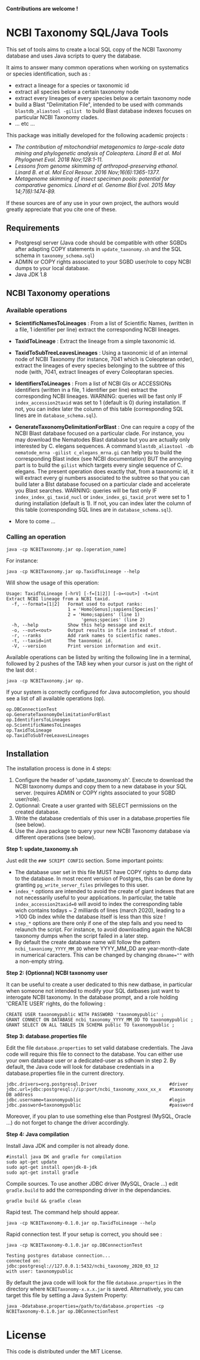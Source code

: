 **Contributions are welcome !**

# NCBI Taxonomy SQL/Java Tools

This set of tools aims to create a local SQL copy of the NCBI Taxonomy database and uses Java scripts to query the database.
 
 It aims to answer many common operations when working on systematics or species identification, such as :
  * extract a lineage for a species or taxonomic id
  * extract all species below a certain taxonomy node
  * extract every lineages of every species below a certain taxonomy node
  * build a Blast "Delimitation File", intended to be used with commands `blastdb_aliastool -gilist ` to build Blast database indexes focuses on particular NCBI Taxonomy clades.
  * ... etc ...
  
This package was initially developed for the following academic projects :

* *The contribution of mitochondrial metagenomics to large-scale data mining and phylogenetic analysis of Coleoptera. Linard B et al. Mol Phylogenet Evol. 2018 Nov;128:1-11.*
* *Lessons from genome skimming of arthropod-preserving ethanol. Linard B. et al.  Mol Ecol Resour. 2016 Nov;16(6):1365-1377.*
* *Metagenome skimming of insect specimen pools: potential for comparative genomics. Linard et al. Genome Biol Evol. 2015 May 14;7(6):1474-89.*

If these sources are of any use in your own project, the authors would greatly appreciate that you cite one of these.

## Requirements

* Postgresql server (Java code should be compatible with other SGBDs after adapting COPY statements in `update_taxonomy.sh` and the SQL schema in `taxonomy_schema.sql`)
* ADMIN or COPY rights associated to your SGBD user/role to copy NCBI dumps to your local database.
* Java JDK 1.8


## NCBI Taxonomy operations

### Available operations

* **ScientificNamesToLineages** : From a list of Scientific Names, (written in a file, 1 identifier per line) extract the corresponding NCBI lineages.

* **TaxidToLineage** : Extract the lineage from a simple taxonomic id.

* **TaxidToSubTreeLeavesLineages** : Using a taxonomic id of an internal node of NCBI Taxonomy (for instance, 7041 which is Coleopteran order), extract the lineages of every species belonging to the subtree of this node (with, 7041, extract lineages of every Coleoptaran species.

* **IdentifiersToLineages** : From a list of NCBI GIs or ACCESSIONs identifiers (written in a file, 1 identifier per line) extract the corresponding NCBI lineages. WARNING: queries will be fast only IF `index_accession2taxid` was set to 1 (default is 0) during installation. If not, you can index later the column of this table (corresponding SQL lines are in `database_schema.sql`).

* **GenerateTaxonomyDelimitationForBlast** : One can require a copy of the NCBI Blast database focused on a particular clade. For instance, you may download the Nematodes Blast database but you are actually only interested by C. elegans sequences. A command `blastdb_aliastool -db nematode_mrna -gilist c_elegans_mrna.gi` can help you to build the corresponding Blast index (see NCBI documentation) BUT the annoying part is to build the `gilist` which targets every single sequence of C. elegans. The present operation does exactly that, from a taxonomic id, it will extract every gi numbers associated to the subtree so that you can build later a Blst database focused on a particular clade and accelerate you Blast searches. WARNING: queries will be fast only IF `index_index_gi_taxid_nucl` or `index_index_gi_taxid_prot` were set to 1 during installation (default is 1). If not, you can index later the column of this table (corresponding SQL lines are in `database_schema.sql`).

* More to come ...


### Calling an operation

```
java -cp NCBITaxonomy.jar op.[operation_name] 
```
For instance:
```
java -cp NCBITaxonomy.jar op.TaxidToLineage --help
```
Will show the usage of this operation:
```
Usage: TaxidToLineage [-hrV] [-f=[1|2]] [-o=<out>] -t=int
Extract NCBI lineage from a NCBI taxid.
  -f, --format=[1|2]   Format used to output ranks:
                       1 = 'Homo[Genus];sapiens[Species]'
                       2 = 'Homo;sapiens' (line 1)
                            'genus;species' (line 2)
  -h, --help           Show this help message and exit.
  -o, --out=<out>      Output results in file instead of stdout.
  -r, --ranks          Add rank names to scientific names.
  -t, --taxid=int      The taxonomic id.
  -V, --version        Print version information and exit.
```

Available operations can be listed by writing the following line in a terminal, followed by 2 pushes of the TAB key when your cursor is just on the right of the last dot :
```
java -cp NCBITaxonomy.jar op.
```
If your system is correctly configured for Java autocompletion, you should see a list of all available operations (op).
```
op.DBConnectionTest
op.GenerateTaxonomyDelimitationForBlast
op.IdentifiersToLineages
op.ScientificNamesToLineages
op.TaxidToLineage
op.TaxidToSubTreeLeavesLineages
```

## Installation

The installation process is done in 4 steps:

1. Configure the header of 'update_taxonomy.sh'. Execute to download the NCBI taxonomy dumps and copy them to a new database in your SQL server. (requires ADMIN or COPY rights associated to your SGBD user/role).
2. Optionnal: Create a user granted with SELECT permissions on the created database.
3. Write the database credentials of this user in a database.properties file (see below).
4. Use the Java package to query your new NCBI Taxonomy database via different operations (see below).


**Step 1: update_taxonomy.sh**

Just edit the `### SCRIPT CONFIG` section. Some important points:

* The database user set in this file MUST have COPY rights to dump data to the database. In most recent version of Postgres, this can be done by granting `pg_write_server_files` privileges to this user.
* `index_*` options are intended to avoid the create of giant indexes that are not necessarily useful to your applications. In particular, the table `index_accession2taxid=0` will avoid to index the corresponding table wich contains todays ~ 2 milliards of lines (march 2020), leading to a >100 Gb index while the database itself is less than this size !
* `step_*` options are there only if one of the step fails and you need to relaunch the script. For instance, to avoid downloading again the NACBI taxonomy dumps when the script failed in a later step.
* By default the create database name will follow the pattern `ncbi_taxoniomy_YYYY_MM_DD` where YYYY_MM_DD are year-month-date in numerical caracters. This can be changed by changing `dbname=""` with a non-empty string.

**Step 2: (Optionnal) NCBI taxonomy user**

It can be useful to create a user dedicated to this new datbase, in particular when someone not intended to modify your SQL datbases just want to interogate NCBI taxonomy. In the database prompt, and a role holding 'CREATE USER' rights, do the following :

```
CREATE USER taxonomypublic WITH PASSWORD 'taxonomypublic' ;
GRANT CONNECT ON DATABASE ncbi_taxonomy_YYYY_MM_DD TO taxonomypublic ;
GRANT SELECT ON ALL TABLES IN SCHEMA public TO taxonomypublic ;
```

**Step 3: database.properties file**

Edit the file `database.properties` to set valid database credentials. The Java code will require this file to connect to the database.  You can either use your own database user or a dedicated-user as sdhown in step 2. 
By default, the Java code will look for database credentials in a database.properties file in the current directory.
```
jdbc.drivers=org.postgresql.Driver                           #driver
jdbc.url=jdbc:postgresql://ip:port/ncbi_taxonomy_xxxx_xx_x   #taxonomy DB address
jdbc.username=taxonomypublic                                 #login
jdbc.password=taxonomypublic                                 #password
```
Moreover, if you plan to use something else than Postgresl (MySQL, Oracle ...) do not forget to change the driver accordingly. 

**Step 4: Java compilation**

Install Java JDK and compiler is not already done.
```
#install java DK and gradle for compilation
sudo apt-get update
sudo apt-get install openjdk-8-jdk
sudo apt-get install gradle
```
Compile sources. To use another JDBC driver (MySQL, Oracle ...) edit `gradle.build` to add the corresponding driver in the dependancies. 

``` 
gradle build && gradle clean
```
Rapid test. The command help should appear.
```
java -cp NCBITaxonomy-0.1.0.jar op.TaxidToLineage --help
```

Rapid connection test. If your setup is correct, you should see : 
```
java -cp NCBITaxonomy-0.1.0.jar op.DBConnectionTest

Testing postgres database connection...
connected on: jdbc:postgresql://127.0.0.1:5432/ncbi_taxonomy_2020_03_12
with user: taxonomypublic
```

By default the java code will look for the file `database.properties` in the directory where `NCBITaxonomy-x.x.x.jar` is saved. Alternatively, you can target this file by setting a Java System Property:
```
java -Ddatabase.properties=/path/to/database.properties -cp NCBITaxonomy-0.1.0.jar op.DBConnectionTest
```


# License

This code is distributed under the MIT License.

